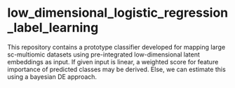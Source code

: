 # low_dimensional_logistic_regression_label_learning
This repository contains a prototype classifier developed for mapping large sc-multiomic datasets using pre-integrated low-dimensional latent embeddings as input. If given input is linear, a weighted score for feature importance of predicted classes may be derived. Else, we can estimate this using a bayesian DE approach.
